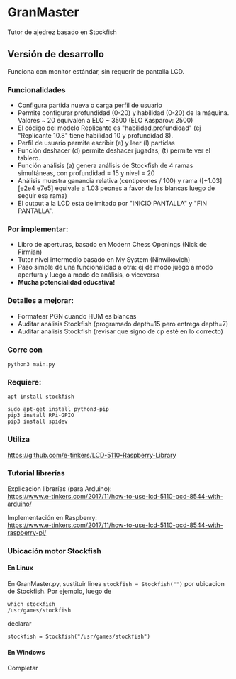 # GranMaster
Tutor de ajedrez basado en Stockfish

## Versión de desarrollo
Funciona con monitor estándar, sin requerir de pantalla LCD.

### Funcionalidades
<ul>
  <li>Configura partida nueva o carga perfil de usuario</li>
  <li>Permite configurar profundidad (0-20) y habilidad (0-20) de la máquina. Valores ~ 20 equivalen a ELO ~ 3500 (ELO Kasparov: 2500)</li>
  <li>El código del modelo Replicante es "habilidad.profundidad" (ej "Replicante 10.8" tiene habilidad 10 y profundidad 8).
  <li>Perfil de usuario permite escribir (e) y leer (l) partidas</li>
  <li>Función deshacer (d) permite deshacer jugadas; (t) permite ver el tablero.</li>
  <li>Función análisis (a) genera análisis de Stockfish de 4 ramas simultáneas, con profundidad = 15 y nivel = 20</li>
  <li>Análisis muestra ganancia relativa (centipeones / 100) y rama ([+1.03] [e2e4 e7e5] equivale a 1.03 peones a favor de las blancas luego de seguir esa rama)
  <li>El output a la LCD esta delimitado por "INICIO PANTALLA" y "FIN PANTALLA".</li>
  </ul>

### Por implementar:
<ul>
  <li>Libro de aperturas, basado en Modern Chess Openings (Nick de Firmian)</li>
  <li>Tutor nivel intermedio basado en My System (Ninwikovich)</li>
  <li>Paso simple de una funcionalidad a otra: ej de modo juego a modo apertura y luego a modo de análisis, o viceversa</li>
  <li><b>Mucha potencialidad educativa!</b></li>
  </ul>
    
    
### Detalles a mejorar:
<ul>
  <li>Formatear PGN cuando HUM es blancas</li>
  <li>Auditar análisis Stockfish (programado depth=15 pero entrega depth=7)</li>
  <li>Auditar análisis Stockfish (revisar que signo de cp esté en lo correcto)
  </ul>


### Corre con
```
python3 main.py
```

### Requiere:
```
apt install stockfish

sudo apt-get install python3-pip
pip3 install RPi-GPIO
pip3 install spidev
```

### Utiliza
https://github.com/e-tinkers/LCD-5110-Raspberry-Library


### Tutorial librerías
Explicacion librerías (para Arduino):<br>
https://www.e-tinkers.com/2017/11/how-to-use-lcd-5110-pcd-8544-with-arduino/

Implementación en Raspberry:<br>
https://www.e-tinkers.com/2017/11/how-to-use-lcd-5110-pcd-8544-with-raspberry-pi/


### Ubicación motor Stockfish

#### En Linux
En GranMaster.py, sustituir linea ```stockfish = Stockfish("")``` por ubicacion de Stockfish. Por ejemplo, luego de

```
which stockfish
/usr/games/stockfish
```

declarar
```
stockfish = Stockfish("/usr/games/stockfish")
```

#### En Windows
Completar
